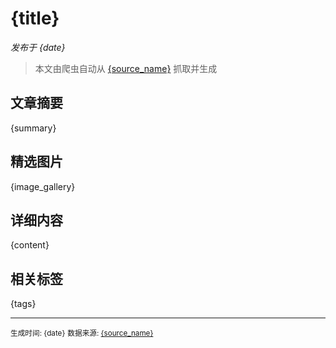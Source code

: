 # {title}

*发布于 {date}*

> 本文由爬虫自动从 [{source_name}]({source_url}) 抓取并生成

## 文章摘要

<div class="summary-box">
{summary}
</div>

## 精选图片

<div class="image-gallery">
{image_gallery}
</div>

## 详细内容

<div class="content">
{content}
</div>

## 相关标签

<div class="tags">
{tags}
</div>

---

<footer>
<small>生成时间: {date}</small>
<small>数据来源: <a href="{source_url}">{source_name}</a></small>
</footer>